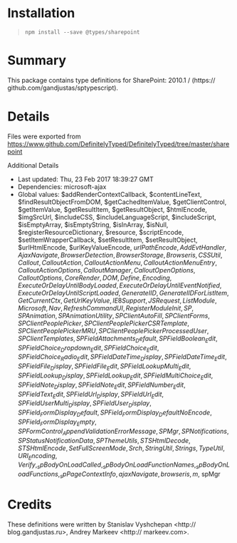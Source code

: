 # Installation
> `npm install --save @types/sharepoint`

# Summary
This package contains type definitions for SharePoint: 2010.1 / (https:// github.com/gandjustas/sptypescript).

# Details
Files were exported from https://www.github.com/DefinitelyTyped/DefinitelyTyped/tree/master/sharepoint

Additional Details
 * Last updated: Thu, 23 Feb 2017 18:39:27 GMT
 * Dependencies: microsoft-ajax
 * Global values: $addRenderContextCallback, $contentLineText, $findResultObjectFromDOM, $getCachedItemValue, $getClientControl, $getItemValue, $getResultItem, $getResultObject, $htmlEncode, $imgSrcUrl, $includeCSS, $includeLanguageScript, $includeScript, $isEmptyArray, $isEmptyString, $isInArray, $isNull, $registerResourceDictionary, $resource, $scriptEncode, $setItemWrapperCallback, $setResultItem, $setResultObject, $urlHtmlEncode, $urlKeyValueEncode, $urlPathEncode, AddEvtHandler, AjaxNavigate, BrowserDetection, BrowserStorage, Browseris, CSSUtil, Callout, CalloutAction, CalloutActionMenu, CalloutActionMenuEntry, CalloutActionOptions, CalloutManager, CalloutOpenOptions, CalloutOptions, CoreRender, DOM, Define, Encoding, ExecuteOrDelayUntilBodyLoaded, ExecuteOrDelayUntilEventNotified, ExecuteOrDelayUntilScriptLoaded, GenerateIID, GenerateIIDForListItem, GetCurrentCtx, GetUrlKeyValue, IE8Support, JSRequest, ListModule, Microsoft, Nav, RefreshCommandUI, RegisterModuleInit, SP, SPAnimation, SPAnimationUtility, SPClientAutoFill, SPClientForms, SPClientPeoplePicker, SPClientPeoplePickerCSRTemplate, SPClientPeoplePickerMRU, SPClientPeoplePickerProcessedUser, SPClientTemplates, SPFieldAttachments_Default, SPFieldBoolean_Edit, SPFieldChoice_Dropdown_Edit, SPFieldChoice_Edit, SPFieldChoice_Radio_Edit, SPFieldDateTime_Display, SPFieldDateTime_Edit, SPFieldFile_Display, SPFieldFile_Edit, SPFieldLookupMulti_Edit, SPFieldLookup_Display, SPFieldLookup_Edit, SPFieldMultiChoice_Edit, SPFieldNote_Display, SPFieldNote_Edit, SPFieldNumber_Edit, SPFieldText_Edit, SPFieldUrl_Display, SPFieldUrl_Edit, SPFieldUserMulti_Display, SPFieldUser_Display, SPField_FormDisplay_Default, SPField_FormDisplay_DefaultNoEncode, SPField_FormDisplay_Empty, SPFormControl_AppendValidationErrorMessage, SPMgr, SPNotifications, SPStatusNotificationData, SPThemeUtils, STSHtmlDecode, STSHtmlEncode, SetFullScreenMode, Srch, StringUtil, Strings, TypeUtil, URI_Encoding, Verify, _spBodyOnLoadCalled, _spBodyOnLoadFunctionNames, _spBodyOnLoadFunctions, _spPageContextInfo, ajaxNavigate, browseris, m$, spMgr

# Credits
These definitions were written by Stanislav Vyshchepan <http:// blog.gandjustas.ru>, Andrey Markeev <http:// markeev.com>.

